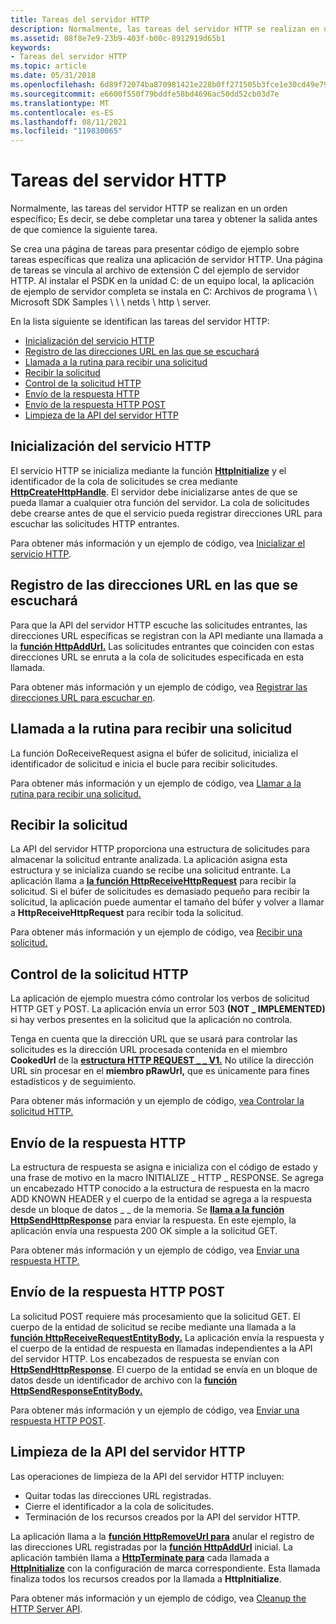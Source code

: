```yaml
---
title: Tareas del servidor HTTP
description: Normalmente, las tareas del servidor HTTP se realizan en un orden específico; Es decir, se debe completar una tarea y obtener la salida antes de que comience la siguiente tarea.
ms.assetid: 08f8e7e9-23b9-403f-b00c-8912919d65b1
keywords:
- Tareas del servidor HTTP
ms.topic: article
ms.date: 05/31/2018
ms.openlocfilehash: 6d89f72074ba870981421e228b0ff271505b3fce1e30cd49e79d58463570c0b3
ms.sourcegitcommit: e6600f550f79bddfe58bd4696ac50dd52cb03d7e
ms.translationtype: MT
ms.contentlocale: es-ES
ms.lasthandoff: 08/11/2021
ms.locfileid: "119830065"
---
```

# <a name="http-server-tasks"></a>Tareas del servidor HTTP

Normalmente, las tareas del servidor HTTP se realizan en un orden específico; Es decir, se debe completar una tarea y obtener la salida antes de que comience la siguiente tarea.

Se crea una página de tareas para presentar código de ejemplo sobre tareas específicas que realiza una aplicación de servidor HTTP. Una página de tareas se vincula al archivo de extensión C del ejemplo de servidor HTTP. Al instalar el PSDK en la unidad C: de un equipo local, la aplicación de ejemplo de servidor completa se instala en C: Archivos de programa \\ \\ Microsoft SDK Samples \\ \\ \\ netds \\ http \\ server.

En la lista siguiente se identifican las tareas del servidor HTTP:

-   [Inicialización del servicio HTTP](#initialize-the-http-service)
-   [Registro de las direcciones URL en las que se escuchará](#register-the-urls-to-listen-on)
-   [Llamada a la rutina para recibir una solicitud](#call-the-routine-to-receive-a-request)
-   [Recibir la solicitud](#receive-the-request)
-   [Control de la solicitud HTTP](#handle-the-http-request)
-   [Envío de la respuesta HTTP](#send-the-http-response)
-   [Envío de la respuesta HTTP POST](#send-the-http-post-response)
-   [Limpieza de la API del servidor HTTP](#clean-up-the-http-server-api)

## <a name="initialize-the-http-service"></a>Inicialización del servicio HTTP

El servicio HTTP se inicializa mediante la función [**HttpInitialize**](/windows/desktop/api/Http/nf-http-httpinitialize) y el identificador de la cola de solicitudes se crea mediante [**HttpCreateHttpHandle**](/windows/desktop/api/Http/nf-http-httpcreatehttphandle). El servidor debe inicializarse antes de que se pueda llamar a cualquier otra función del servidor. La cola de solicitudes debe crearse antes de que el servicio pueda registrar direcciones URL para escuchar las solicitudes HTTP entrantes.

Para obtener más información y un ejemplo de código, vea [Inicializar el servicio HTTP](http-server-sample-application.md).

## <a name="register-the-urls-to-listen-on"></a>Registro de las direcciones URL en las que se escuchará

Para que la API del servidor HTTP escuche las solicitudes entrantes, las direcciones URL específicas se registran con la API mediante una llamada a la [**función HttpAddUrl.**](/windows/desktop/api/Http/nf-http-httpaddurl) Las solicitudes entrantes que coinciden con estas direcciones URL se enruta a la cola de solicitudes especificada en esta llamada.

Para obtener más información y un ejemplo de código, vea [Registrar las direcciones URL para escuchar en](http-server-sample-application.md).

## <a name="call-the-routine-to-receive-a-request"></a>Llamada a la rutina para recibir una solicitud

La función DoReceiveRequest asigna el búfer de solicitud, inicializa el identificador de solicitud e inicia el bucle para recibir solicitudes.

Para obtener más información y un ejemplo de código, vea [Llamar a la rutina para recibir una solicitud.](http-server-sample-application.md)

## <a name="receive-the-request"></a>Recibir la solicitud

La API del servidor HTTP proporciona una estructura de solicitudes para almacenar la solicitud entrante analizada. La aplicación asigna esta estructura y se inicializa cuando se recibe una solicitud entrante. La aplicación llama a [**la función HttpReceiveHttpRequest**](/windows/desktop/api/Http/nf-http-httpreceivehttprequest) para recibir la solicitud. Si el búfer de solicitudes es demasiado pequeño para recibir la solicitud, la aplicación puede aumentar el tamaño del búfer y volver a llamar a **HttpReceiveHttpRequest** para recibir toda la solicitud.

Para obtener más información y un ejemplo de código, vea [Recibir una solicitud.](http-server-sample-application.md)

## <a name="handle-the-http-request"></a>Control de la solicitud HTTP

La aplicación de ejemplo muestra cómo controlar los verbos de solicitud HTTP GET y POST. La aplicación envía un error 503 **(NOT \_ IMPLEMENTED)** si hay verbos presentes en la solicitud que la aplicación no controla.

Tenga en cuenta que la dirección URL que se usará para controlar las solicitudes es la dirección URL procesada contenida en el miembro **CookedUrl** de la [**estructura HTTP REQUEST \_ \_ V1.**](/windows/desktop/api/Http/ns-http-http_request_v1) No utilice la dirección URL sin procesar en el **miembro pRawUrl,** que es únicamente para fines estadísticos y de seguimiento.

Para obtener más información y un ejemplo de código, [vea Controlar la solicitud HTTP.](http-server-sample-application.md)

## <a name="send-the-http-response"></a>Envío de la respuesta HTTP

La estructura de respuesta se asigna e inicializa con el código de estado y una frase de motivo en la macro INITIALIZE \_ HTTP \_ RESPONSE. Se agrega un encabezado HTTP conocido a la estructura de respuesta en la macro ADD KNOWN HEADER y el cuerpo de la entidad se agrega a la respuesta desde un bloque de datos \_ \_ de la memoria. Se [**llama a la función HttpSendHttpResponse**](/windows/desktop/api/Http/nf-http-httpsendhttpresponse) para enviar la respuesta. En este ejemplo, la aplicación envía una respuesta 200 OK simple a la solicitud GET.

Para obtener más información y un ejemplo de código, vea [Enviar una respuesta HTTP.](http-server-sample-application.md)

## <a name="send-the-http-post-response"></a>Envío de la respuesta HTTP POST

La solicitud POST requiere más procesamiento que la solicitud GET. El cuerpo de la entidad de solicitud se recibe mediante una llamada a la [**función HttpReceiveRequestEntityBody.**](/windows/desktop/api/Http/nf-http-httpreceiverequestentitybody) La aplicación envía la respuesta y el cuerpo de la entidad de respuesta en llamadas independientes a la API del servidor HTTP. Los encabezados de respuesta se envían con [**HttpSendHttpResponse**](/windows/desktop/api/Http/nf-http-httpsendhttpresponse). El cuerpo de la entidad se envía en un bloque de datos desde un identificador de archivo con la [**función HttpSendResponseEntityBody.**](/windows/desktop/api/Http/nf-http-httpsendresponseentitybody)

Para obtener más información y un ejemplo de código, vea [Enviar una respuesta HTTP POST](http-server-sample-application.md).

## <a name="clean-up-the-http-server-api"></a>Limpieza de la API del servidor HTTP

Las operaciones de limpieza de la API del servidor HTTP incluyen:

-   Quitar todas las direcciones URL registradas.
-   Cierre el identificador a la cola de solicitudes.
-   Terminación de los recursos creados por la API del servidor HTTP.

La aplicación llama a la [**función HttpRemoveUrl para**](/windows/desktop/api/Http/nf-http-httpremoveurl) anular el registro de las direcciones URL registradas por la [**función HttpAddUrl**](/windows/desktop/api/Http/nf-http-httpaddurl) inicial. La aplicación también llama a [**HttpTerminate para**](/windows/desktop/api/Http/nf-http-httpterminate) cada llamada a [**HttpInitialize**](/windows/desktop/api/Http/nf-http-httpinitialize) con la configuración de marca correspondiente. Esta llamada finaliza todos los recursos creados por la llamada a **HttpInitialize**.

Para obtener más información y un ejemplo de código, vea [Cleanup the HTTP Server API](http-server-sample-application.md).

 

 




